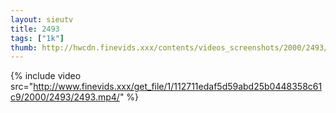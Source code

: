 ```yaml
--- 
layout: sieutv
title: 2493
tags: ["1k"]
thumb: http://hwcdn.finevids.xxx/contents/videos_screenshots/2000/2493/preview.mp4.jpg
---
```

{% include video src="http://www.finevids.xxx/get_file/1/112711edaf5d59abd25b0448358c61c9/2000/2493/2493.mp4/" %} 
